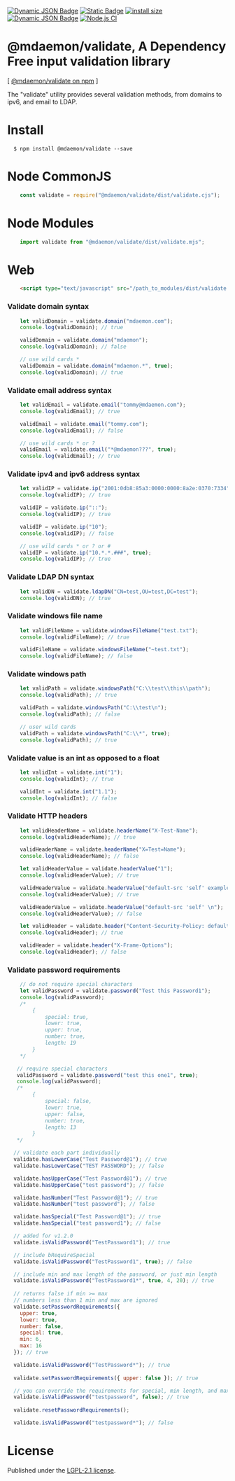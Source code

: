 [![Dynamic JSON Badge](https://img.shields.io/badge/dynamic/json?url=https%3A%2F%2Fraw.githubusercontent.com%2Fmdaemon-technologies%2Fvalidate%2Fmain%2Fpackage.json&query=%24.version&prefix=v&label=npm&color=blue)](https://www.npmjs.com/package/@mdaemon/validate) [![Static Badge](https://img.shields.io/badge/node-v14%2B-blue?style=flat&label=node&color=blue)](https://nodejs.org) [![install size](https://packagephobia.com/badge?p=@mdaemon/validate)](https://packagephobia.com/result?p=@mdaemon/validate) [![Dynamic JSON Badge](https://img.shields.io/badge/dynamic/json?url=https%3A%2F%2Fraw.githubusercontent.com%2Fmdaemon-technologies%2Fvalidate%2Fmain%2Fpackage.json&query=%24.license&prefix=v&label=license&color=green)](https://github.com/mdaemon-technologies/validate/blob/main/LICENSE) [![Node.js CI](https://github.com/mdaemon-technologies/validate/actions/workflows/node.js.yml/badge.svg)](https://github.com/mdaemon-technologies/validate/actions/workflows/node.js.yml)

# @mdaemon/validate, A Dependency Free input validation library
[ [@mdaemon/validate on npm](https://www.npmjs.com/package/@mdaemon/validate "npm") ]

The "validate" utility provides several validation methods, from domains to ipv6, and email to LDAP.

# Install #

	  $ npm install @mdaemon/validate --save  

# Node CommonJS #
```javascript
    const validate = require("@mdaemon/validate/dist/validate.cjs");
```

# Node Modules #

```javascript
    import validate from "@mdaemon/validate/dist/validate.mjs";  
```

# Web #
```HTML
    <script type="text/javascript" src="/path_to_modules/dist/validate.umd.js">
```

### Validate domain syntax ###

```javascript
    let validDomain = validate.domain("mdaemon.com");
    console.log(validDomain); // true

    validDomain = validate.domain("mdaemon");
    console.log(validDomain); // false

    // use wild cards *
    validDomain = validate.domain("mdaemon.*", true);
    console.log(validDomain); // true  
```

### Validate email address syntax ###

```javascript
    let validEmail = validate.email("tommy@mdaemon.com");
    console.log(validEmail); // true

    validEmail = validate.email("tommy.com");
    console.log(validEmail); // false

    // use wild cards * or ?
    validEmail = validate.email("*@mdaemon???", true);
    console.log(validEmail); // true
```

### Validate ipv4 and ipv6 address syntax ###

```javascript
    let validIP = validate.ip("2001:0db8:85a3:0000:0000:8a2e:0370:7334");
    console.log(validIP); // true

    validIP = validate.ip("::");
    console.log(validIP); // true

    validIP = validate.ip("10");
    console.log(validIP); // false

    // use wild cards * or ? or #
    validIP = validate.ip("10.*.*.###", true); 
    console.log(validIP); // true
```

### Validate LDAP DN syntax ###

```javascript
    let validDN = validate.ldapDN("CN=test,OU=test,DC=test");
    console.log(validDN); // true
```

### Validate windows file name ###

```javascript
    let validFileName = validate.windowsFileName("test.txt");
    console.log(validFileName); // true

    validFileName = validate.windowsFileName("~test.txt");
    console.log(validFileName); // false
```

### Validate windows path ###

```javascript
    let validPath = validate.windowsPath("C:\\test\\this\\path");
    console.log(validPath); // true

    validPath = validate.windowsPath("C:\\test\n");
    console.log(validPath); // false

    // user wild cards
    validPath = validate.windowsPath("C:\\*", true);
    console.log(validPath); // true
```

### Validate value is an int as opposed to a float ###

```javascript
    let validInt = validate.int("1");
    console.log(validInt); // true

    validInt = validate.int("1.1");
    console.log(validInt); // false
```

### Validate HTTP headers ###

```javascript
    let validHeaderName = validate.headerName("X-Test-Name");
    console.log(validHeaderName); // true

    validHeaderName = validate.headerName("X=Test=Name");
    console.log(validHeaderName); // false

    let validHeaderValue = validate.headerValue("1");
    console.log(validHeaderValue); // true

    validHeaderValue = validate.headerValue("default-src 'self' example.com *.example.com");
    console.log(validHeaderValue); // true

    validHeaderValue = validate.headerValue("default-src 'self' \n");
    console.log(validHeaderValue); // false

    let validHeader = validate.header("Content-Security-Policy: default-src 'self'");
    console.log(validHeader); // true

    validHeader = validate.header("X-Frame-Options");
    console.log(validHeader); // false
```

### Validate password requirements ###

```javascript
    // do not require special characters
    let validPassword = validate.password("Test this Password1");
    console.log(validPassword); 
    /*
        {
            special: true,
            lower: true,
            upper: true,
            number: true,
            length: 19
        }
    */

   // require special characters
   validPassword = validate.password("test this one1", true);
   console.log(validPassword);
   /*
        {
            special: false,
            lower: true,
            upper: false,
            number: true,
            length: 13
        }
   */

  // validate each part individually
  validate.hasLowerCase("Test Password@1"); // true
  validate.hasLowerCase("TEST PASSWORD"); // false

  validate.hasUpperCase("Test Password@1"); // true
  validate.hasUpperCase("test password"); // false

  validate.hasNumber("Test Password@1"); // true
  validate.hasNumber("test password"); // false

  validate.hasSpecial("Test Password@1"); // true
  validate.hasSpecial("test password1"); // false

  // added for v1.2.0
  validate.isValidPassword("TestPassword1"); // true

  // include bRequireSpecial
  validate.isValidPassword("TestPassword1", true); // false

  // include min and max length of the password, or just min length
  validate.isValidPassword("TestPassword1*", true, 4, 20); // true
  
  // returns false if min >= max
  // numbers less than 1 min and max are ignored
  validate.setPasswordRequirements({ 
    upper: true, 
    lower: true, 
    number: false, 
    special: true, 
    min: 6, 
    max: 16 
  }); // true

  validate.isValidPassword("TestPassword*"); // true
  
  validate.setPasswordRequirements({ upper: false }); // true

  // you can override the requirements for special, min length, and max length
  validate.isValidPassword("testpassword", false); // true
  
  validate.resetPasswordRequirements();

  validate.isValidPassword("testpassword*"); // false

```
# License #

Published under the [LGPL-2.1 license](https://github.com/mdaemon-technologies/validate/blob/main/LICENSE "LGPL-2.1 License").
